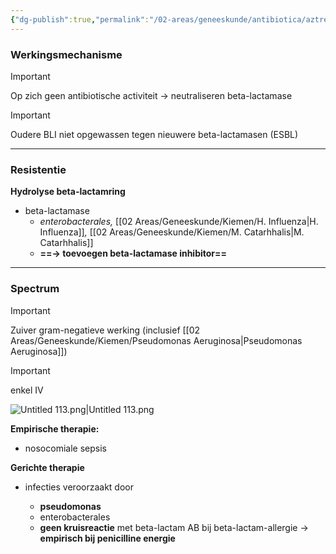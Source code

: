 ```yaml
---
{"dg-publish":true,"permalink":"/02-areas/geneeskunde/antibiotica/aztreonam/","noteIcon":"","created":"2024-11-24T10:57:22.380+01:00","updated":"2024-12-29T13:58:43.269+01:00"}
---
```


### Werkingsmechanisme

  

> [!important]  
> Op zich geen antibiotische activiteit → neutraliseren beta-lactamase  
  
> [!important]  
> Oudere BLI niet opgewassen tegen nieuwere beta-lactamasen (ESBL)  

  

---

  

### Resistentie

**Hydrolyse beta-lactamring**

- beta-lactamase
    - _enterobacterales,_ [[02 Areas/Geneeskunde/Kiemen/H. Influenza\|H. Influenza]]_,_ [[02 Areas/Geneeskunde/Kiemen/M. Catarhhalis\|M. Catarhhalis]]
    - **==→ toevoegen beta-lactamase inhibitor==**

  

---

  

### Spectrum

> [!important]  
> Zuiver gram-negatieve werking (inclusief [[02 Areas/Geneeskunde/Kiemen/Pseudomonas Aeruginosa\|Pseudomonas Aeruginosa]])  
  
> [!important]  
> enkel IV  

![Untitled 113.png|Untitled 113.png](/img/user/05%20Toolkit/Files/Untitled%20113.png)

**Empirische therapie:**

- nosocomiale sepsis

  

**Gerichte therapie**

- infecties veroorzaakt door
    
    - **pseudomonas**
    - enterobacterales
    - **geen kruisreactie** met beta-lactam AB bij beta-lactam-allergie → **empirisch bij penicilline energie**